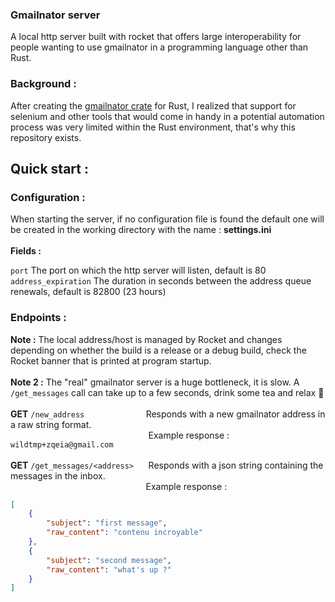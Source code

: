 ### Gmailnator server

A local http server built with rocket that offers large interoperability for people wanting to use gmailnator in a programming language other than Rust.

### Background :

After creating the [gmailnator crate](https://github.com/Y0GAAAA/gmailnator) for Rust, I realized that support for selenium and other tools that would come in handy in a potential automation process was very limited within the Rust environment, that's why this repository exists. 

## Quick start :

### Configuration :

When starting the server, if no configuration file is found the default one will be created in the working directory with the name : <b>settings.ini</b><br>
<br>
<b>Fields :</b> 

`port` The port on which the http server will listen, default is 80 <br>
`address_expiration` The duration in seconds between the address queue renewals, default is 82800 (23 hours)

### Endpoints : 

<b>Note :</b> The local address/host is managed by Rocket and changes depending on whether the build is a release or a debug build, check the Rocket banner that is printed at program startup.
<br><br><b>Note 2 :</b> The "real" gmailnator server is a huge bottleneck, it is slow. A `/get_messages` call can take up to a few seconds, drink some tea and relax 🍵
<br><br><b>GET</b> `/new_address`                         Responds with a new gmailnator address in a raw string format.
<br>                                                        Example response : 
```wildtmp+zqeia@gmail.com```
<br><br><b>GET</b> `/get_messages/<address>`      Responds with a json string containing the messages in the inbox.
<br>                                                       Example response : 
```json
[
    {
        "subject": "first message",
        "raw_content": "contenu incroyable"
    },
    {
        "subject": "second message",
        "raw_content": "what's up ?"
    }
]
```
